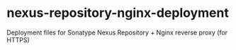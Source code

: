 # nexus-repository-nginx-deployment
Deployment files for Sonatype Nexus Repository + Nginx reverse proxy (for HTTPS)
